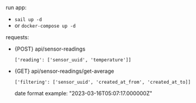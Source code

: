 run app:
 - `sail up -d`
 - or `docker-compose up -d`


requests:
- {POST} api/sensor-readings 
  
   `['reading': ['sensor_uuid', 'temperature']]`

- {GET} api/sensor-readings/get-average 
  
  `['filtering': ['sensor_uuid', 'created_at_from', 'created_at_to]]`
    
  date format example: "2023-03-16T05:07:17.000000Z"

